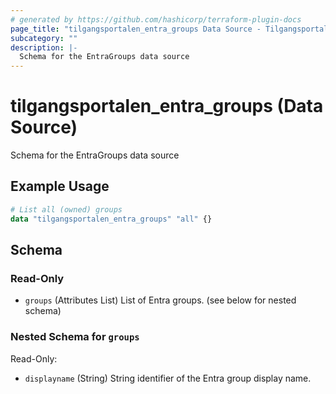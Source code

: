 ```yaml
---
# generated by https://github.com/hashicorp/terraform-plugin-docs
page_title: "tilgangsportalen_entra_groups Data Source - Tilgangsportalen"
subcategory: ""
description: |-
  Schema for the EntraGroups data source
---
```


# tilgangsportalen_entra_groups (Data Source)

Schema for the EntraGroups data source

## Example Usage

```terraform
# List all (owned) groups
data "tilgangsportalen_entra_groups" "all" {}
```

<!-- schema generated by tfplugindocs -->

## Schema

### Read-Only

- `groups` (Attributes List) List of Entra groups. (see below for nested schema)

### Nested Schema for `groups`

Read-Only:

- `displayname` (String) String identifier of the Entra group display name.
